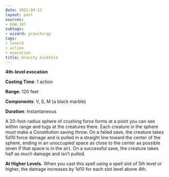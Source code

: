 ```yaml
---
date: 2022-04-12
layout: post
sources:
- EGW.187
subtags:
- wizard: graviturgy
tags:
- level4
- action
- evocation
title: Gravity Sinkhole
---
```


**4th-level evocation**

**Casting Time**: 1 action

**Range**: 120 feet

**Components**: V, S, M (a black marble)

**Duration**: Instantaneous

A 20-foot-radius sphere of crushing force forms at a point you can see within range and tugs at the creatures there. Each creature in the sphere must make a Constitution saving throw. On a failed save, the creature takes 5d10 force damage and is pulled in a straight line toward the center of the sphere, ending in an unoccupied space as close to the center as possible (even if that space is in the air). On a successful save, the creature takes half as much damage and isn’t pulled.

**At Higher Levels.** When you cast this spell using a spell slot of 5th level or higher, the damage increases by 1d10 for each slot level above 4th.

